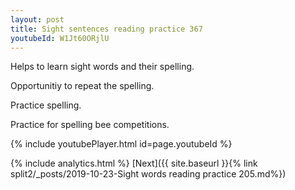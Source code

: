 ```yaml
---
layout: post
title: Sight sentences reading practice 367
youtubeId: W1Jt60ORjlU
---
```

 
 
Helps to learn sight words and their spelling.

Opportunitiy to repeat the spelling. 

Practice spelling. 
 
Practice for spelling bee competitions. 
 
{% include youtubePlayer.html id=page.youtubeId %}
 
 
{% include analytics.html %} 
[Next]({{ site.baseurl }}{% link  split2/_posts/2019-10-23-Sight words reading practice 205.md%})
 
